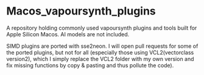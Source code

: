 # Macos_vapoursynth_plugins
A repository holding commonly used vapoursynth plugins and tools built for Apple Silicon Macos. AI models are not included.

SIMD plugins are ported with sse2neon. I will open pull requests for some of the ported plugins, but not for all (especially those using VCL2(vectorclass version2), which I simply replace the VCL2 folder with my own version and fix missing functions by copy & pasting and thus pollute the code).
